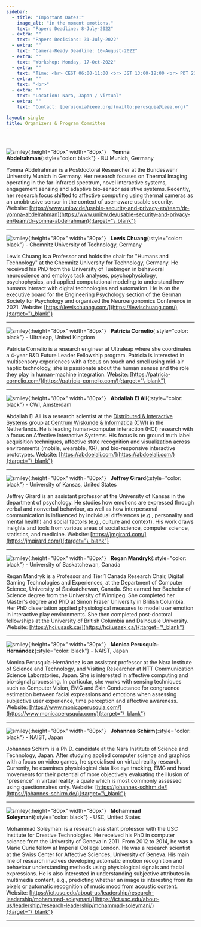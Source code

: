 ```yaml
---
sidebar:
  - title: "Important Dates:"
    image_alt: "in the moment emotions."
    text: "Papers Deadline: 8-July-2022"
  - extra: ""
    text: "Papers Decisions: 31-July-2022"
  - extra: ""
    text: "Camera-Ready Deadline: 10-August-2022"
  - extra: ""
    text: "Workshop: Monday, 17-Oct-2022"
  - extra: ""
    text: "Time: <br> CEST 06:00-11:00 <br> JST 13:00-18:00 <br> PDT 21:00-02:00"
  - extra: ""
    text: "<br>"
  - extra: ""
    text: "Location: Nara, Japan / Virtual"
  - extra: ""
    text: "Contact: [perusquia@ieee.org](mailto:perusquia@ieee.org)"

layout: single
title: Organizers & Program Committee
---
```


<br>

![smiley](./assets/imgs/yomna.jpeg){:height="80px" width="80px"} &nbsp;&nbsp; **Yomna Abdelrahman**{:style="color: black"} - BU Munich, Germany

Yomna Abdelrahman is a Postdoctoral Researcher at the Bundeswehr University Munich in Germany. Her research focuses on Thermal Imaging operating in the far-infrared spectrum, novel interactive systems, engagement sensing and adaptive bio-sensor assistive systems. Recently, her research focus shifted to affective computing using thermal cameras as an unobtrusive sensor in the context of user-aware usable security. Website: [https://www.unibw.de/usable-security-and-privacy-en/team/dr-yomna-abdelrahman](https://www.unibw.de/usable-security-and-privacy-en/team/dr-yomna-abdelrahman){:target="\_blank"}

---

![smiley](./assets/imgs/Lewis.jpeg){:height="80px" width="80px"} &nbsp; **Lewis Chuang**{:style="color: black"} - Chemnitz University of Technology, Germany

Lewis Chuang is a Professor and holds the chair for "Humans and Technology" at the Chemnitz University for Technology, Germany. He received his PhD from the University of Tuebingen in behavioral neuroscience and employs task analyses, psychophysiology, psychophysics, and applied computational modeling to understand how humans interact with digital technologies and automation. He is on the executive board for the Engineering Psychology section of the German Society for Psychology and organized the Neuroergonomics Conference in 2021. Website: [https://lewischuang.com/](https://lewischuang.com/){:target="\_blank"}

---

![smiley](./assets/imgs/Patricia.jpeg){:height="80px" width="80px"} &nbsp; **Patricia Cornelio**{:style="color: black"} - Ultraleap, United Kingdom

Patricia Cornelio is a research engineer at Ultraleap where she coordinates a 4-year R&D Future Leader Fellowship program. Patricia is interested in multisensory experiences with a focus on touch and smell using mid-air haptic technology, she is passionate about the human senses and the role they play in human-machine integration. Website: [https://patricia-cornelio.com/](https://patricia-cornelio.com/){:target="\_blank"}

---

![smiley](./assets/imgs/abdallah.jpg){:height="80px" width="80px"} &nbsp; **Abdallah El Ali**{:style="color: black"} - CWI, Amsterdam

Abdallah El Ali is a research scientist at the [Distributed & Interactive Systems](https://www.dis.cwi.nl/) group at [Centrum Wiskunde & Informatica (CWI)](https://www.cwi.nl/) in the Netherlands. He is leading human-computer interaction (HCI) research with a focus on Affective Interactive Systems. His focus is on ground truth label acquisition techniques, affective state recognition and visualization across environments (mobile, wearable, XR), and bio-responsive interactive prototypes. Website: [https://abdoelali.com/](https://abdoelali.com/){:target="\_blank"}

---

![smiley](./assets/imgs/Girard.jpeg){:height="80px" width="80px"} &nbsp; **Jeffrey Girard**{:style="color: black"} - University of Kansas, United States

Jeffrey Girard is an assistant professor at the University of Kansas in the department of psychology. He studies how emotions are expressed through verbal and nonverbal behaviour, as well as how interpersonal communication is influenced by individual differences (e.g., personality and mental health) and social factors (e.g., culture and context). His work draws insights and tools from various areas of social science, computer science, statistics, and medicine. Website: [https://jmgirard.com/](https://jmgirard.com/){:target="\_blank"}

---

![smiley](./assets/imgs/Regan.png){:height="80px" width="80px"} &nbsp; **Regan Mandryk**{:style="color: black"} - University of Saskatchewan, Canada

Regan Mandryk is a  Professor and Tier 1 Canada Research Chair,
Digital Gaming Technologies and Experiences, at the Department of Computer Science, University of Saskatchewan, Canada. She earned her Bachelor of Science degree from the University of Winnipeg. She completed her Master's degree and PhD at Simon Fraser University in British Columbia. Her PhD dissertation applied physiological measures to model user emotion in interactive play environments. She then completed post-doctoral fellowships at the University of British Columbia and Dalhousie University. Website: [https://hci.usask.ca/](https://hci.usask.ca/){:target="\_blank"}

---

![smiley](./assets/imgs/mon.jpg){:height="80px" width="80px"} &nbsp; **Monica Perusquía-Hernández**{:style="color: black"} - NAIST, Japan

Monica Perusquía-Hernández is an assistant professor at the Nara Institute of Science and Technology, and Visiting Researcher at NTT Communication Science Laboratories, Japan. She is interested in affective computing and bio-signal processing. In particular, she works with sensing techniques such as Computer Vision, EMG and Skin Conductance for congruence estimation between facial expressions and emotions when assessing subjective user experience, time perception and affective awareness. Website: [https://www.monicaperusquia.com/](https://www.monicaperusquia.com/){:target="\_blank"}

---

![smiley](./assets/imgs/Johannes.jpeg){:height="80px" width="80px"} &nbsp; **Johannes Schirm**{:style="color: black"} - NAIST, Japan

Johannes Schirm is a Ph.D. candidate at the Nara Institute of Science and Technology, Japan. After studying applied computer science and graphics with a focus on video games, he specialised on virtual reality research. Currently, he examines physiological data like eye tracking, EMG and head movements for their potential of more objectively evaluating the illusion of "presence" in virtual reality, a quale which is most commonly assessed using questionnaires only. Website: [https://johannes-schirm.de/](https://johannes-schirm.de/){:target="\_blank"}

---

![smiley](./assets/imgs/Mohammad.jpeg){:height="80px" width="80px"} &nbsp; **Mohammad Soleymani**{:style="color: black"} - USC, United States

Mohammad Soleymani is a research assistant professor with the USC Institute for Creative Technologies. He received his PhD in computer science from the University of Geneva in 2011. From 2012 to 2014, he was a Marie Curie fellow at Imperial College London. He was a research scientist at the Swiss Center for Affective Sciences, University of Geneva. His main line of research involves developing automatic emotion recognition and behaviour understanding methods using physiological signals and facial expressions. He is also interested in understanding subjective attributes in multimedia content, e.g., predicting whether an image is interesting from its pixels or automatic recognition of music mood from acoustic content. Website: [https://ict.usc.edu/about-us/leadership/research-leadership/mohammad-soleymani/](https://ict.usc.edu/about-us/leadership/research-leadership/mohammad-soleymani/){:target="\_blank"}

---
